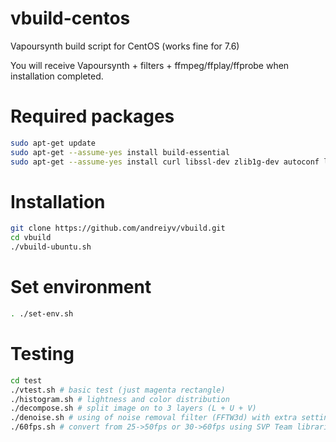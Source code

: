 # vbuild-centos
Vapoursynth build script for CentOS (works fine for 7.6)

You will receive Vapoursynth + filters + ffmpeg/ffplay/ffprobe when installation completed.

# Required packages
```bash
sudo apt-get update
sudo apt-get --assume-yes install build-essential
sudo apt-get --assume-yes install curl libssl-dev zlib1g-dev autoconf libtool autogen shtool pkg-config nasm yasm cmake libsdl2-2.0 libsdl2-dev
```
# Installation
```bash
git clone https://github.com/andreiyv/vbuild.git
cd vbuild
./vbuild-ubuntu.sh
```
# Set environment 
```bash
. ./set-env.sh
```
# Testing
```bash
cd test
./vtest.sh # basic test (just magenta rectangle)
./histogram.sh # lightness and color distribution
./decompose.sh # split image on to 3 layers (L + U + V)
./denoise.sh # using of noise removal filter (FFTW3d) with extra settings (soft effect)
./60fps.sh # convert from 25->50fps or 30->60fps using SVP Team libraries 
```
